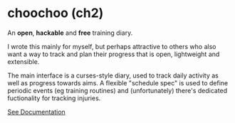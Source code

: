 
# choochoo (ch2)

An **open**, **hackable** and **free** training diary.

I wrote this mainly for myself, but perhaps attractive to others
who also want a way to track and plan their progress that is open, lightweight
and extensible.

The main interface is a curses-style diary, used to track daily activity
as well as progress towards aims.  A flexible "schedule spec" is used to
define periodic events (eg training routines) and (unfortunately) there's 
dedicated fuctionality for tracking injuries.

[See Documentation](https://andrewcooke.github.io/choochoo/)
